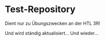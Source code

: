 # Test-Repository

Dient nur zu Übungszwecken an der HTL 3R!

Und wird ständig aktualisiert...
Und wieder...
